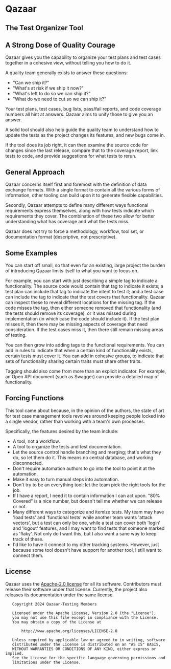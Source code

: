 # Qazaar

## The Test Organizer Tool

## A Strong Dose of Quality Courage

Qazaar gives you the capability to organize your test plans and test cases together in a cohesive view, without telling you how to do it.

A quality team generally exists to answer these questions:

* "Can we ship it?"
* "What's at risk if we ship it now?"
* "What's left to do so we can ship it?"
* "What do we need to cut so we can ship it?"

Your test plans, test cases, bug lists, pass/fail reports, and code coverage numbers all hint at answers.  Qazaar aims to unify those to give you an answer.

A solid tool should also help guide the quality team to understand how to update the tests as the project changes its features, and new bugs come in.

If the tool does its job right, it can then examine the source code for changes since the last release, compare that to the coverage report, link tests to code, and provide suggestions for what tests to rerun.


## General Approach

Qazaar concerns itself first and foremost with the definition of data exchange formats.  With a single format to contain all the various forms of information, other tooling can build upon it to generate flexible capabilities.

Secondly, Qazaar attempts to define many different ways functional requirements express themselves, along with how tests indicate which requirements they cover.  The combination of these two allow for better understanding what has coverage and what the tests miss.

Qazaar does not try to force a methodology, workflow, tool set, or documentation format (descriptive, not prescriptive).


## Some Examples

You can start off small, so that even for an existing, large project the burden of introducing Qazaar limits itself to what you want to focus on.

For example, you can start with just describing a simple tag to indicate a functionality.  The source code would contain that tag to indicate it exists; a test plan can include that tag to indicate the intent to test it; and a test case can include the tag to indicate that the test covers that functionality.  Qazaar can inspect these to reveal different locations for the missing tag.  If the code misses the tag, then either someone removed that functionality (and the tests should remove its coverage), or it was missed during implementation (in which case the code should include it).  If the test plan misses it, then there may be missing aspects of coverage that need consideration.  If the test cases miss it, then there still remain missing areas of testing.

You can then grow into adding tags to the functional requirements.  You can add in rules to indicate that when a certain kind of functionality exists, certain tests must cover it.  You can add in cohesive groups, to indicate that sets of functionality sharing certain traits must share other traits.

Tagging should also come from more than an explicit indicator.  For example, an Open API document (such as Swagger) can provide a detailed map of functionality.


## Forcing Functions

This tool came about because, in the opinion of the authors, the state of art for test case management tools revolves around keeping people locked into a single vendor, rather than working with a team's own processes.

Specifically, the features desired by the team include:

* A tool, not a workflow.
* A tool to organize the tests and test documentation.
* Let the source control handle branching and merging; that's what they do, so let them do it.  This means no central database, and working disconnected.
* Don't require automation authors to go into the tool to point it at the automation.
* Make it easy to turn manual steps into automation.
* Don't try to be an everything tool; let the team pick the right tools for the job.
* If I have a report, I need it to contain information I can act upon.  "80% Covered" is a nice number, but doesn't tell me whether we can release or not.
* Many different ways to categorize and itemize tests.  My team may have 'load tests' and 'functional tests' while another team wants 'attack vectors', but a test can only be one, while a test can cover both 'login' and 'logout' features, and I may want to find tests that someone marked as 'flaky'.  Not only do I want this, but I also want a sane way to keep track of these.
* I'd like to have it connect to my other tracking systems.  However, just because some tool doesn't have support for another tool, I still want to connect them.


## License

Qazaar uses the [Apache-2.0 license](LICENSE) for all its software.  Contributors must release their software under that license.  Currently, the project also releases its documentation under the same license.

```
   Copyright 2024 Qazaar-Testing Members

   Licensed under the Apache License, Version 2.0 (the "License");
   you may not use this file except in compliance with the License.
   You may obtain a copy of the License at

       http://www.apache.org/licenses/LICENSE-2.0

   Unless required by applicable law or agreed to in writing, software
   distributed under the License is distributed on an "AS IS" BASIS,
   WITHOUT WARRANTIES OR CONDITIONS OF ANY KIND, either express or implied.
   See the License for the specific language governing permissions and
   limitations under the License.
```
